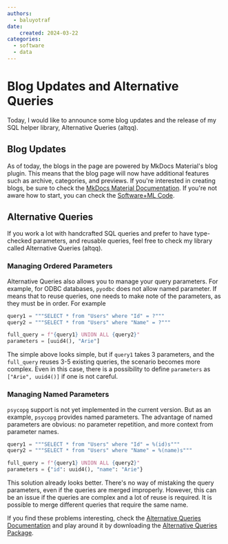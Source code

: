 ```yaml
---
authors:
  - baluyotraf
date: 
    created: 2024-03-22
categories:
  - software
  - data
---
```


# Blog Updates and Alternative Queries

Today, I would like to announce some blog updates and the release of my SQL
helper library, Alternative Queries (altqq).

<!-- more -->

## Blog Updates

As of today, the blogs in the page are powered by MkDocs Material's blog
plugin. This means that the blog page will now have additional features such
as archive, categories, and previews. If you're interested in creating blogs,
be sure to check the [MkDocs Material Documentation]. If you're not aware how
to start, you can check the [Software+ML Code].

## Alternative Queries

If you work a lot with handcrafted SQL queries and prefer to have type-checked
parameters, and reusable queries, feel free to check my library called
Alternative Queries (altqq). 

### Managing Ordered Parameters

Alternative Queries also allows you to manage your query parameters. For 
example, for ODBC databases, `pyodbc` does not allow named parameter. If means 
that to reuse queries, one needs to make note of the parameters, as they must
be in order. For example

```python
query1 = """SELECT * from "Users" where "Id" = ?"""
query2 = """SELECT * from "Users" where "Name" = ?"""

full_query = f"{query1} UNION ALL {query2}"
parameters = [uuid4(), "Arie"]
```

The simple above looks simple, but if `query1` takes 3 parameters, and the 
`full_query` reuses 3-5 existing queries, the scenario becomes more complex.
Even in this case, there is a possibility to define `parameters` as 
`["Arie", uuid4()]` if one is not careful.

### Managing Named Parameters

`psycopg` support is not yet implemented in the current version. But as an
example, `psycopg` provides named parameters. The advantage of named parameters
are obvious: no parameter repetition, and more context from parameter names.

```python
query1 = """SELECT * from "Users" where "Id" = %(id)s"""
query2 = """SELECT * from "Users" where "Name" = %(name)s"""

full_query = f"{query1} UNION ALL {query2}"
parameters = {"id": uuid4(), "name": "Arie"}
```

This solution already looks better. There's no way of mistaking the query
parameters, even if the queries are merged improperly. However, this can be
an issue if the queries are complex and a lot of reuse is required. It is
possible to merge different queries that require the same name.

If you find these problems interesting, check the [Alternative Queries Documentation] 
and play around it by downloading the [Alternative Queries Package].

[MkDocs Material Documentation]: https://squidfunk.github.io/mkdocs-material/
[Software+ML Code]: https://github.com/baluyotraf/softwareplusml
[Alternative Queries Documentation]: https://altqq.baluyotraf.com/stable/
[Alternative Queries Package]: https://pypi.org/project/altqq/